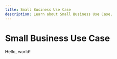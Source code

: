 ```yaml
---
title: Small Business Use Case
description: Learn about Small Business Use Case.
---
```


# Small Business Use Case

Hello, world!
